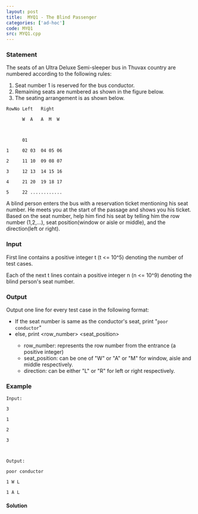 ```yaml
---
layout: post
title:  MYQ1 - The Blind Passenger
categories: ['ad-hoc']
code: MYQ1
src: MYQ1.cpp
---
```


### **Statement**

The seats of an Ultra Deluxe Semi-sleeper bus in Thuvax country are numbered
according to the following rules:

  1. Seat number 1 is reserved for the bus conductor.
  2. Remaining seats are numbered as shown in the figure below.
  3. The seating arrangement is as shown below. 
    
    
    RowNo Left   Right
          W  A   A  M  W
                      
          01 
    1     02 03  04 05 06
    2     11 10  09 08 07
    3     12 13  14 15 16
    4     21 20  19 18 17
    5     22 ............    
       

A blind person enters the bus with a reservation ticket mentioning his seat
number. He meets you at the start of the passage and shows you his ticket.
Based on the seat number, help him find his seat by telling him the row number
(1,2,...), seat position(window or aisle or middle), and the direction(left or
right).

### Input

First line contains a positive integer t (t <= 10^5) denoting the number of
test cases.

Each of the next t lines contain a positive integer n (n <= 10^9) denoting the
blind person's seat number.

### Output

Output one line for every test case in the following format:

  * If the seat number is same as the conductor's seat, print "`poor conductor`"
  * else, print <row_number> <seat_position> <direction>
    * row_number: represents the row number from the entrance (a positive integer) 
    * seat_position: can be one of "W" or "A" or "M" for window, aisle and middle respectively. 
    * direction: can be either "L" or "R" for left or right respectively.

### Example

    
    
    Input:
    3
    1
    2
    3
    
    Output:
    poor conductor
    1 W L
    1 A L



#### **Solution**



